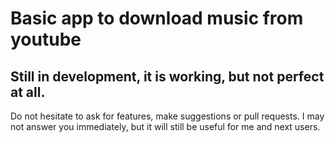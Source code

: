 # Basic app to download music from youtube

## Still in development, it is working, but not perfect at all.
Do not hesitate to ask for features, make suggestions or pull requests. I may not answer you immediately, but it will still be useful for me and next users.